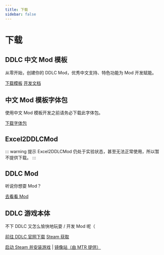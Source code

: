 ```yaml
---
title: 下载
sidebar: false
---
```


# 下载

## DDLC 中文 Mod 模板
从零开始，创建你的 DDLC Mod，优秀中文支持、特色功能为 Mod 开发赋能。

<a href="https://github.com/imgradeone/DDLCModTemplate-Chinese/releases/latest"><a-button type="primary" size="large" shape="round" icon="download">下载模板</a-button></a> <a href="/moddev/"><a-button type="link" icon="code" size="large" shape="round">开发文档</a-button></a>

## 中文 Mod 模板字体包

使用中文 Mod 模板开发之前请务必下载此字体包。

<a href="/moddev/fontdl.html"><a-button type="primary" size="large" shape="round" icon="download">下载字体包</a-button></a>

## Excel2DDLCMod

::: warning 提示
Excel2DDLCMod 仍处于实验状态，甚至无法正常使用，所以暂不提供下载。
:::

## DDLC Mod

听说你想耍 Mod？

<a href="/mods/"><a-button type="primary" size="large" shape="round" icon="right" ghost>去看看 Mod</a-button></a>

## DDLC 游戏本体

不下 DDLC 又怎么愉快地玩耍 / 开发 Mod 呢（

<a href="https://ddlc.moe"><a-button type="primary" size="large" shape="round" icon="download">前往 DDLC 官网下载</a-button></a> <a href="https://store.steampowered.com/app/698780/Doki_Doki_Literature_Club/"><a-button icon="right" size="large" shape="round">Steam 获取</a-button></a>

[启动 Steam 并安装游戏](steam://install/698780) | [镜像站（由 MTR 提供）](https://mirrors.ddlc.tech/)
